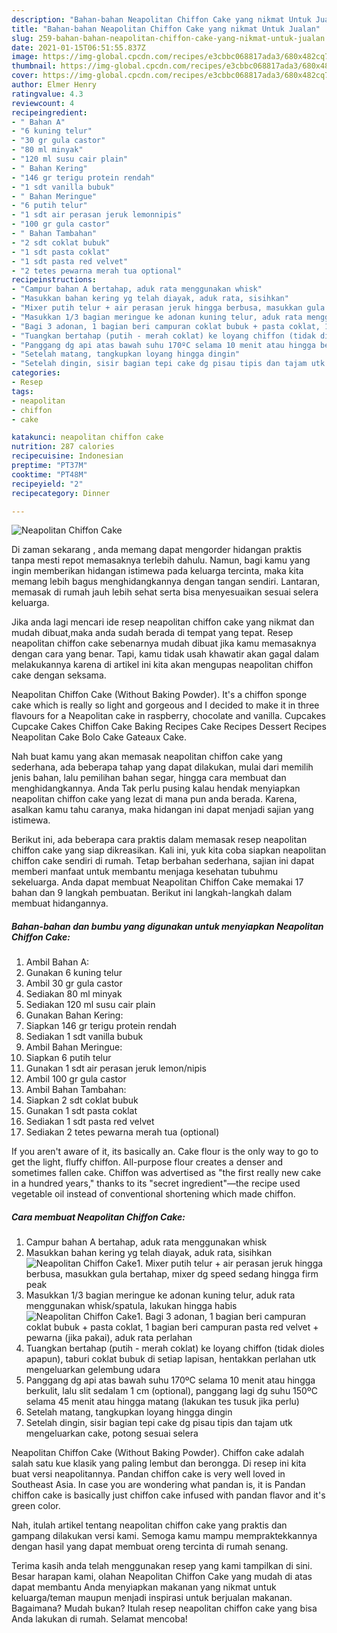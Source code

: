 ```yaml
---
description: "Bahan-bahan Neapolitan Chiffon Cake yang nikmat Untuk Jualan"
title: "Bahan-bahan Neapolitan Chiffon Cake yang nikmat Untuk Jualan"
slug: 259-bahan-bahan-neapolitan-chiffon-cake-yang-nikmat-untuk-jualan
date: 2021-01-15T06:51:55.837Z
image: https://img-global.cpcdn.com/recipes/e3cbbc068817ada3/680x482cq70/neapolitan-chiffon-cake-foto-resep-utama.jpg
thumbnail: https://img-global.cpcdn.com/recipes/e3cbbc068817ada3/680x482cq70/neapolitan-chiffon-cake-foto-resep-utama.jpg
cover: https://img-global.cpcdn.com/recipes/e3cbbc068817ada3/680x482cq70/neapolitan-chiffon-cake-foto-resep-utama.jpg
author: Elmer Henry
ratingvalue: 4.3
reviewcount: 4
recipeingredient:
- " Bahan A"
- "6 kuning telur"
- "30 gr gula castor"
- "80 ml minyak"
- "120 ml susu cair plain"
- " Bahan Kering"
- "146 gr terigu protein rendah"
- "1 sdt vanilla bubuk"
- " Bahan Meringue"
- "6 putih telur"
- "1 sdt air perasan jeruk lemonnipis"
- "100 gr gula castor"
- " Bahan Tambahan"
- "2 sdt coklat bubuk"
- "1 sdt pasta coklat"
- "1 sdt pasta red velvet"
- "2 tetes pewarna merah tua optional"
recipeinstructions:
- "Campur bahan A bertahap, aduk rata menggunakan whisk"
- "Masukkan bahan kering yg telah diayak, aduk rata, sisihkan"
- "Mixer putih telur + air perasan jeruk hingga berbusa, masukkan gula bertahap, mixer dg speed sedang hingga firm peak"
- "Masukkan 1/3 bagian meringue ke adonan kuning telur, aduk rata menggunakan whisk/spatula, lakukan hingga habis"
- "Bagi 3 adonan, 1 bagian beri campuran coklat bubuk + pasta coklat, 1 bagian beri campuran pasta red velvet + pewarna (jika pakai), aduk rata perlahan"
- "Tuangkan bertahap (putih - merah coklat) ke loyang chiffon (tidak dioles apapun), taburi coklat bubuk di setiap lapisan, hentakkan perlahan utk mengeluarkan gelembung udara"
- "Panggang dg api atas bawah suhu 170ºC selama 10 menit atau hingga berkulit, lalu slit sedalam 1 cm (optional), panggang lagi dg suhu 150ºC selama 45 menit atau hingga matang (lakukan tes tusuk jika perlu)"
- "Setelah matang, tangkupkan loyang hingga dingin"
- "Setelah dingin, sisir bagian tepi cake dg pisau tipis dan tajam utk mengeluarkan cake, potong sesuai selera"
categories:
- Resep
tags:
- neapolitan
- chiffon
- cake

katakunci: neapolitan chiffon cake 
nutrition: 287 calories
recipecuisine: Indonesian
preptime: "PT37M"
cooktime: "PT48M"
recipeyield: "2"
recipecategory: Dinner

---
```



![Neapolitan Chiffon Cake](https://img-global.cpcdn.com/recipes/e3cbbc068817ada3/680x482cq70/neapolitan-chiffon-cake-foto-resep-utama.jpg)

Di zaman  sekarang , anda memang dapat mengorder hidangan praktis tanpa mesti repot memasaknya terlebih dahulu. Namun, bagi kamu yang ingin memberikan hidangan istimewa pada keluarga tercinta, maka kita memang lebih bagus menghidangkannya dengan tangan sendiri. Lantaran, memasak di rumah jauh lebih sehat serta bisa menyesuaikan sesuai selera keluarga.

Jika anda lagi mencari ide resep neapolitan chiffon cake yang nikmat dan mudah dibuat,maka anda sudah berada di tempat yang tepat. Resep neapolitan chiffon cake  sebenarnya mudah dibuat jika kamu memasaknya dengan cara yang benar. Tapi, kamu tidak usah khawatir akan gagal dalam melakukannya 
karena di artikel ini kita akan mengupas neapolitan chiffon cake dengan seksama.  

Neapolitan Chiffon Cake (Without Baking Powder). It&#39;s a chiffon sponge cake which is really so light and gorgeous and I decided to make it in three flavours for a Neapolitan cake in raspberry, chocolate and vanilla. Cupcakes Cupcake Cakes Chiffon Cake Baking Recipes Cake Recipes Dessert Recipes Neapolitan Cake Bolo Cake Gateaux Cake.

Nah buat kamu yang akan memasak neapolitan chiffon cake yang sederhana, ada beberapa tahap yang dapat dilakukan, mulai dari memilih jenis bahan, lalu pemilihan bahan segar, hingga cara membuat dan menghidangkannya. Anda Tak perlu pusing kalau hendak menyiapkan neapolitan chiffon cake yang lezat di mana pun anda berada. Karena, asalkan kamu  tahu caranya, maka hidangan ini dapat menjadi sajian yang istimewa.

Berikut ini, ada beberapa cara praktis  dalam memasak resep neapolitan chiffon cake yang siap dikreasikan. Kali ini, yuk kita coba siapkan neapolitan chiffon cake sendiri di rumah. Tetap berbahan sederhana, sajian ini dapat memberi manfaat untuk membantu menjaga kesehatan tubuhmu sekeluarga. Anda dapat membuat Neapolitan Chiffon Cake memakai 17 bahan dan 9 langkah pembuatan. Berikut ini langkah-langkah dalam membuat hidangannya.

<!--inarticleads1-->

##### Bahan-bahan dan bumbu yang digunakan untuk menyiapkan Neapolitan Chiffon Cake:

1. Ambil  Bahan A:
1. Gunakan 6 kuning telur
1. Ambil 30 gr gula castor
1. Sediakan 80 ml minyak
1. Sediakan 120 ml susu cair plain
1. Gunakan  Bahan Kering:
1. Siapkan 146 gr terigu protein rendah
1. Sediakan 1 sdt vanilla bubuk
1. Ambil  Bahan Meringue:
1. Siapkan 6 putih telur
1. Gunakan 1 sdt air perasan jeruk lemon/nipis
1. Ambil 100 gr gula castor
1. Ambil  Bahan Tambahan:
1. Siapkan 2 sdt coklat bubuk
1. Gunakan 1 sdt pasta coklat
1. Sediakan 1 sdt pasta red velvet
1. Sediakan 2 tetes pewarna merah tua (optional)


If you aren&#39;t aware of it, its basically an. Cake flour is the only way to go to get the light, fluffy chiffon. All-purpose flour creates a denser and sometimes fallen cake. Chiffon was advertised as &#34;the first really new cake in a hundred years,&#34; thanks to its &#34;secret ingredient&#34;—the recipe used vegetable oil instead of conventional shortening which made chiffon. 

<!--inarticleads2-->

##### Cara membuat Neapolitan Chiffon Cake:

1. Campur bahan A bertahap, aduk rata menggunakan whisk
1. Masukkan bahan kering yg telah diayak, aduk rata, sisihkan
<img src="//assets-global.cpcdn.com/assets/icons/button_play-2c75c40dde080a61004c1f40b05d8f140eaff45d7e9e6481dc71c63d2e7c4909.png" alt="Neapolitan Chiffon Cake">1. Mixer putih telur + air perasan jeruk hingga berbusa, masukkan gula bertahap, mixer dg speed sedang hingga firm peak
1. Masukkan 1/3 bagian meringue ke adonan kuning telur, aduk rata menggunakan whisk/spatula, lakukan hingga habis
<img src="//assets-global.cpcdn.com/assets/icons/button_play-2c75c40dde080a61004c1f40b05d8f140eaff45d7e9e6481dc71c63d2e7c4909.png" alt="Neapolitan Chiffon Cake">1. Bagi 3 adonan, 1 bagian beri campuran coklat bubuk + pasta coklat, 1 bagian beri campuran pasta red velvet + pewarna (jika pakai), aduk rata perlahan
1. Tuangkan bertahap (putih - merah coklat) ke loyang chiffon (tidak dioles apapun), taburi coklat bubuk di setiap lapisan, hentakkan perlahan utk mengeluarkan gelembung udara
1. Panggang dg api atas bawah suhu 170ºC selama 10 menit atau hingga berkulit, lalu slit sedalam 1 cm (optional), panggang lagi dg suhu 150ºC selama 45 menit atau hingga matang (lakukan tes tusuk jika perlu)
1. Setelah matang, tangkupkan loyang hingga dingin
1. Setelah dingin, sisir bagian tepi cake dg pisau tipis dan tajam utk mengeluarkan cake, potong sesuai selera


Neapolitan Chiffon Cake (Without Baking Powder). Chiffon cake adalah salah satu kue klasik yang paling lembut dan berongga. Di resep ini kita buat versi neapolitannya. Pandan chiffon cake is very well loved in Southeast Asia. In case you are wondering what pandan is, it is Pandan chiffon cake is basically just chiffon cake infused with pandan flavor and it&#39;s green color. 

Nah, itulah artikel tentang  neapolitan chiffon cake  yang praktis dan gampang dilakukan versi kami. Semoga kamu mampu mempraktekkannya dengan hasil yang dapat membuat oreng tercinta di rumah senang. 

Terima kasih anda telah menggunakan resep yang kami tampilkan di sini. Besar harapan kami, olahan  Neapolitan Chiffon Cake yang mudah di atas dapat membantu Anda menyiapkan makanan yang nikmat untuk keluarga/teman maupun menjadi inspirasi untuk berjualan makanan. Bagaimana? Mudah bukan? Itulah resep neapolitan chiffon cake yang bisa Anda lakukan di rumah. Selamat mencoba!


